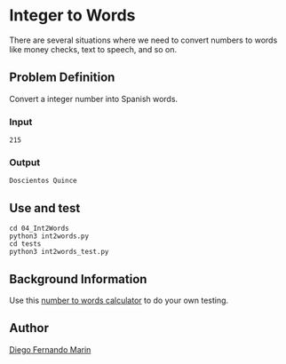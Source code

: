 # Integer to Words

There are several situations where we need to convert numbers to words like money checks, text to speech, and so on.

## Problem Definition

Convert a integer number into Spanish words.

### Input

    215

### Output

    Doscientos Quince

## Use and test

    cd 04_Int2Words
    python3 int2words.py
    cd tests
    python3 int2words_test.py

## Background Information

Use this [number to words calculator](http://www.calculatorsoup.com/calculators/conversions/numberstowords.php) to do your own testing.

## Author

[Diego Fernando Marin](https://github.com/dfmarin)

